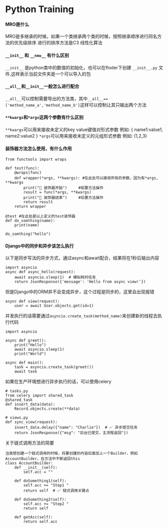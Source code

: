 # Python Training

#### MRO是什么
MRO是多继承的时候，如果一个类继承两个类的时候，按照继承顺序进行同名方法的优先级排序 进行的排序方法是C3 线性化算法


#### ``__init__`` 和 ``__new__`` 有什么区别
``__init__`` 是python类中的数值的初始化，也可以在floder下创建 ``__init__.py`` 文件,这样表示当前文件夹是一个可以导入的包


#### ``__all__``和``__init__``一般怎么进行配合
``__all__``可以控制需要导出的方法类，其中``__all__==['method_name_a','method_name_b']``这样可以控制让其只输出两个方法


#### ``**kwargs``和``*args``这两个参数有什么区别
``**kwargs``可以用来接收未定义的key value键值对形式参数 例如: { name1:value1, name2:value2 }
``*args``可以用来接收未定义的元组形式参数 例如: (1,2,3)

#### 装饰器方法怎么使用，有什么作用
```
from functools import wraps

def test(func):
    @wraps(func)
    def wrapper(*args, **kwargs): #在此处可以接收所有的参数，因为有*args, **kwargs
        print("🔸 装饰器开始")     #前置方法操作
        result = func(*args, **kwargs)
        print("🔸 装饰器结束")     #后置方法操作
        return result
    return wrapper
    
@test #在此处是以上定义的test装饰器
def do_somthing(name):
    print(name)
    
do_somthing("hello")
```

#### Django中的同步和异步该怎么执行
以下是同步写法的异步方式，通过async和await配合，结果将在1秒后输出内容
```
import asyncio
async def async_hello(request):
    await asyncio.sleep(1)  # 模拟耗时任务
    return JsonResponse({'message': 'Hello from async view!'})
```
但是Django中的ORM并不会变成异步，这个过程是同步的，这里会出现报错
```
async def view(request):
    user = await User.objects.get(id=1)
```
并发执行的话需要通过``asyncio.create_task(method_name)``来创建新的线程去执行代码
```
import asyncio

async def greet():
    print("Hello")
    await asyncio.sleep(1)
    print("World")

async def main():
    task = asyncio.create_task(greet())
    await task
```
如果在生产环境想进行异步执行的话，可以使用celery
```
# tasks.py
from celery import shared_task
@shared_task
def insert_data(data):
    Record.objects.create(**data)
```

```
# views.py
def sync_view(request):
    insert_data.delay({"name": "Charlie"})  # ✅ 异步提交任务
    return JsonResponse({"msg": "后台已提交，主流程返回"})
```


关于链式调用方法的简要
```
当我想创建一个链式调用的时候，将要创建的内容后面加上一个Builder，例如AccountBuilder，在方法中不断返回this
class AccountBuilder:
    def __init__(self):
        self.acc = ""

    def doSomething1(self):
        self.acc += "Step1 "
        return self  # ✅ 链式调用关键点

    def doSomething2(self):
        self.acc += "Step2 "
        return self

    def getAcc(self):
        return self.acc
```
